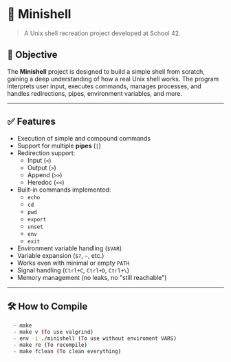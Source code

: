 # 🐚 Minishell

> A Unix shell recreation project developed at School 42.

## 🧠 Objective

The **Minishell** project is designed to build a simple shell from scratch, gaining a deep understanding of how a real Unix shell works. The program interprets user input, executes commands, manages processes, and handles redirections, pipes, environment variables, and more.

---

## ✅ Features

- Execution of simple and compound commands
- Support for multiple **pipes** (`|`)
- Redirection support:
  - Input (`<`)
  - Output (`>`)
  - Append (`>>`)
  - Heredoc (`<<`)
- Built-in commands implemented:
  - `echo`
  - `cd`
  - `pwd`
  - `export`
  - `unset`
  - `env`
  - `exit`
- Environment variable handling (`$VAR`)
- Variable expansion (`$?`, `~`, etc.)
- Works even with minimal or empty `PATH`
- Signal handling (`Ctrl+C`, `Ctrl+D`, `Ctrl+\`)
- Memory management (no leaks, no "still reachable")

---

## 🛠️ How to Compile

```bash
  - make
  - make v (To use valgrind)
  - env -i ./minishell (To use without enviroment VARS)
  - make re (To recompile)
  - make fclean (To clean everything)
